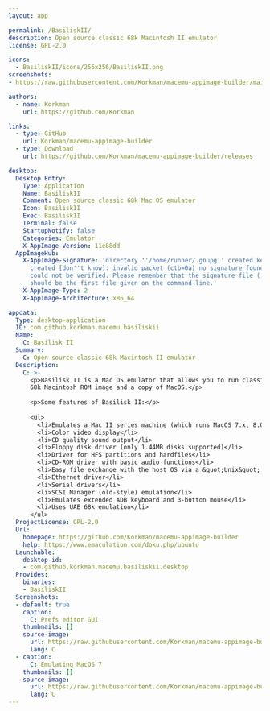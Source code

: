 ```yaml
---
layout: app

permalink: /BasiliskII/
description: Open source classic 68k Macintosh II emulator
license: GPL-2.0

icons:
  - BasiliskII/icons/256x256/BasiliskII.png
screenshots:
- https://raw.githubusercontent.com/Korkman/macemu-appimage-builder/main/screenshots/basiliskii-prefs-editor.png

authors:
  - name: Korkman
    url: https://github.com/Korkman

links:
  - type: GitHub
    url: Korkman/macemu-appimage-builder
  - type: Download
    url: https://github.com/Korkman/macemu-appimage-builder/releases

desktop:
  Desktop Entry:
    Type: Application
    Name: BasiliskII
    Comment: Open source classic 68k Mac OS emulator
    Icon: BasiliskII
    Exec: BasiliskII
    Terminal: false
    StartupNotify: false
    Categories: Emulator
    X-AppImage-Version: 11e88dd
  AppImageHub:
    X-AppImage-Signature: 'directory ''/home/runner/.gnupg'' created keybox ''/home/runner/.gnupg/pubring.kbx''
      created [don''t know]: invalid packet (ctb=0a) no signature found the signature
      could not be verified. Please remember that the signature file (.sig or .asc)
      should be the first file given on the command line.'
    X-AppImage-Type: 2
    X-AppImage-Architecture: x86_64

appdata:
  Type: desktop-application
  ID: com.github.korkman.macemu.basiliskii
  Name:
    C: Basilisk II
  Summary:
    C: Open source classic 68k Macintosh II emulator
  Description:
    C: >-
      <p>Basilisk II is a Mac OS emulator that allows you to run classic 68k Macintosh II applications (1980s-1990s era). Prerequisites:
      68k Macintosh ROM image and a copy of MacOS.</p>
  
      <p>Some features of Basilisk II:</p>
  
      <ul>
        <li>Emulates a Mac II series machine (which runs MacOS 7.x, 8.0 and 8.1).</li>
        <li>Color video display</li>
        <li>CD quality sound output</li>
        <li>Floppy disk driver (only 1.44MB disks supported)</li>
        <li>Driver for HFS partitions and hardfiles</li>
        <li>CD-ROM driver with basic audio functions</li>
        <li>Easy file exchange with the host OS via a &quot;Unix&quot; icon on the Mac desktop</li>
        <li>Ethernet driver</li>
        <li>Serial drivers</li>
        <li>SCSI Manager (old-style) emulation</li>
        <li>Emulates extended ADB keyboard and 3-button mouse</li>
        <li>Uses UAE 68k emulation</li>
      </ul>
  ProjectLicense: GPL-2.0
  Url:
    homepage: https://github.com/Korkman/macemu-appimage-builder
    help: https://www.emaculation.com/doku.php/ubuntu
  Launchable:
    desktop-id:
    - com.github.korkman.macemu.basiliskii.desktop
  Provides:
    binaries:
    - BasiliskII
  Screenshots:
  - default: true
    caption:
      C: Prefs editor GUI
    thumbnails: []
    source-image:
      url: https://raw.githubusercontent.com/Korkman/macemu-appimage-builder/main/screenshots/basiliskii-prefs-editor.png
      lang: C
  - caption:
      C: Emulating MacOS 7
    thumbnails: []
    source-image:
      url: https://raw.githubusercontent.com/Korkman/macemu-appimage-builder/main/screenshots/basiliskii-os7.png
      lang: C
---
```

